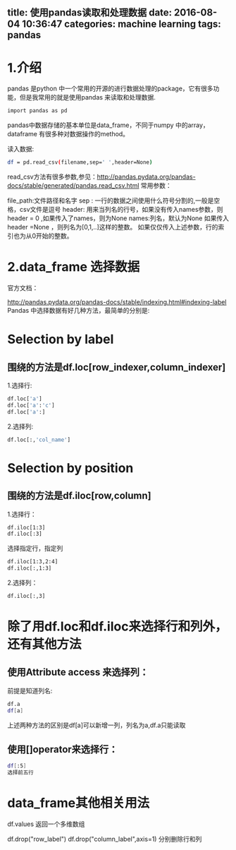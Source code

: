 title: 使用pandas读取和处理数据
date: 2016-08-04 10:36:47
categories: machine learning
tags: pandas
---
**1.介绍**
=========
pandas 是python 中一个常用的开源的进行数据处理的package，它有很多功能，但是我常用的就是使用pandas 来读取和处理数据.
```bash
import pandas as pd
```
pandas中数据存储的基本单位是data_frame，不同于numpy 中的array，dataframe 有很多种对数据操作的method。

读入数据:
```bash
df = pd.read_csv(filename,sep=' ',header=None)
```
read_csv方法有很多参数,参见：http://pandas.pydata.org/pandas-docs/stable/generated/pandas.read_csv.html
常用参数：

file_path:文件路径和名字
sep : 一行的数据之间使用什么符号分割的,一般是空格，csv文件是逗号
header: 用来当列名的行号，如果没有传入names参数，则header = 0 ,如果传入了names，则为None
names:列名，默认为None
如果传入header =None ，则列名为[0,1,..]这样的整数。
如果仅仅传入上述参数，行的索引也为从0开始的整数。

<!--more-->

**2.data_frame 选择数据**
======================

官方文档：

http://pandas.pydata.org/pandas-docs/stable/indexing.html#indexing-label
Pandas 中选择数据有好几种方法，最简单的分别是:

Selection by label
=================

围绕的方法是df.loc[row_indexer,column_indexer]
---------------------------------------
1.选择行:
```bash
df.loc['a']
df.loc['a':'c']
df.loc['a':]
```
2.选择列:
```bash
df.loc[:,'col_name']
```

Selection by position
==================

围绕的方法是df.iloc[row,column]
---------------------------

1.选择行：
```bash
df.iloc[1:3]
df.iloc[:3]
```
选择指定行，指定列
```bash
df.iloc[1:3,2:4]
df.iloc[:,1:3]
```
2.选择列：
```bash
df.iloc[:,3]
```
除了用df.loc和df.iloc来选择行和列外，还有其他方法
===========

使用Attribute access 来选择列：
------------------------
前提是知道列名:
```bash
df.a
df[a]
```

上述两种方法的区别是df[a]可以新增一列，列名为a,df.a只能读取

使用[]operator来选择行：
---------------------
```bash
df[:5]
选择前五行
```
**data_frame其他相关用法**
=====================

df.values
返回一个多维数组

df.drop("row_label")
df.drop("column_label",axis=1)
分别删除行和列
